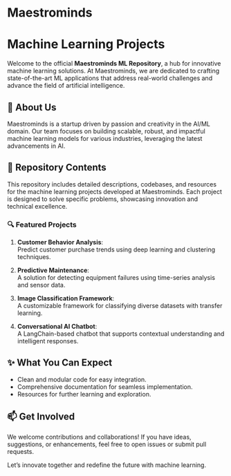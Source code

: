 # Maestrominds 
# Machine Learning Projects  

Welcome to the official **Maestrominds ML Repository**, a hub for innovative machine learning solutions. At Maestrominds, we are dedicated to crafting state-of-the-art ML applications that address real-world challenges and advance the field of artificial intelligence.  

## 🌟 **About Us**  
Maestrominds is a startup driven by passion and creativity in the AI/ML domain. Our team focuses on building scalable, robust, and impactful machine learning models for various industries, leveraging the latest advancements in AI.  

## 📁 **Repository Contents**  
This repository includes detailed descriptions, codebases, and resources for the machine learning projects developed at Maestrominds. Each project is designed to solve specific problems, showcasing innovation and technical excellence.  

### 🔍 Featured Projects  
1. **Customer Behavior Analysis**:  
   Predict customer purchase trends using deep learning and clustering techniques.  

2. **Predictive Maintenance**:  
   A solution for detecting equipment failures using time-series analysis and sensor data.  

3. **Image Classification Framework**:  
   A customizable framework for classifying diverse datasets with transfer learning.  

4. **Conversational AI Chatbot**:  
   A LangChain-based chatbot that supports contextual understanding and intelligent responses.  

## ✨ **What You Can Expect**  
- Clean and modular code for easy integration.  
- Comprehensive documentation for seamless implementation.  
- Resources for further learning and exploration.  

## 📫 **Get Involved**  
We welcome contributions and collaborations! If you have ideas, suggestions, or enhancements, feel free to open issues or submit pull requests.  

Let’s innovate together and redefine the future with machine learning.  

